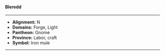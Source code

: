 #### Bleredd
___

- **Alignment:** N
- **Domains:** Forge, Light
- **Pantheon:** Gnome
- **Province:** Labor, craft
- **Symbol:** Iron mule
___
